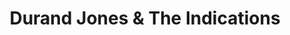 ---
title: "Durand Jones & The Indications"
summary: "Durand Jones & the Indications are helmed by foil vocalists in Durand Jones and drummer Aaron Frazer, the Indications conjure the dynamism of Jackie Wilson, Curtis Mayfield, and the Impressions. Even with an aesthetic steeped in the golden, strings-infused dreaminess of early ‘70s soul, the Indications’ sophomore LP, American Love Call, is planted firmly in the present, with the urgency of this moment in time. The Indications’ 2016 self-titled debut was the product of friends who met as students at Indiana University in Bloomington, In., recorded for $452.11, including a case of beer. American Love Call, the band’s sophomore LP is instead the record the Indications dreamed of making, fleshed out with strings, backing vocals, and a newfound confidence in songwriting. Blending a slew of influences from years spent crate-digging, guitarist Blake Rhein says the Indications approach songs in the same way hip-hop producers do, as likely to pull inspiration from ‘70s folk-rock or classic R&B as they are Nas’ Illmatic. “Did I expect to do this shit once I got out of college? Hell no,” Jones relays, laughing. “Totally not. But this is what God is telling me to do – move and groove. So I’m gonna stay in my lane.”"
image: "durand-jones-the-indications.jpg"
apple_music_artist_url: "https://music.apple.com/gb/artist/durand-jones-the-indications/1054693860"
wikipedia_url: "none"
---